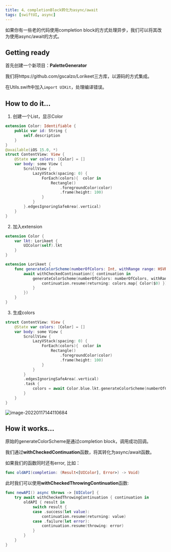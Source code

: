 ```yaml
---
title: 4、completionBlock转化为async/await
tags: [swiftUI, async]
---
```


如果你有一些老的代码使用completion block的方式处理异步，我们可以将其改为使用async/await的方式。

## Getting ready

首先创建一个新项目：**PaletteGenerator**

我们将https://github.com/gscalzo/Lorikeet三方库，以源码的方式集成。

在Utils.swift中加入`import UIKit`，处理编译错误。

## How to do it…

1. 创建一个List，显示Color
```swift
extension Color: Identifiable {
    public var id: String {
        self.description
    }
}
@available(iOS 15.0, *)
struct ContentView: View {
    @State var colors: [Color] = []
    var body: some View {
        ScrollView {
            LazyVStack(spacing: 0) {
                ForEach(colors){  color in
                    Rectangle()
                        .foregroundColor(color)
                        .frame(height: 100)
                }
            }
        }.edgesIgnoringSafeArea(.vertical)
    }
}
```

2. 加入extension
```swift
extension Color {
    var lkt: Lorikeet {
        UIColor(self).lkt
    }
}

extension Lorikeet {
    func generateColorScheme(numberOfColors: Int, withRange range: HSVRange? = nil, using algorithm: Algorithm = .cie2000) async -> [Color] {
        await withCheckedContinuation({ continuation in
            generateColorScheme(numberOfColors: numberOfColors, withRange: range, using: algorithm) { colors in
                continuation.resume(returning: colors.map{ Color($0) })
            }
        })
    }
}
```

3. 生成colors
```swift
struct ContentView: View {
    @State var colors: [Color] = []
    var body: some View {
        ScrollView {
            LazyVStack(spacing: 0) {
                ForEach(colors){  color in
                    Rectangle()
                        .foregroundColor(color)
                        .frame(height: 100)
                }
            }
        }
        .edgesIgnoringSafeArea(.vertical)
        .task {
            colors = await Color.blue.lkt.generateColorScheme(numberOfColors: 10)
        }
    }
}
```

![image-20220117144110684](https://tva1.sinaimg.cn/large/008i3skNgy1gygnxqm3ikj30ca0ost99.jpg)

## How it works…

原始的generateColorScheme是通过completion block，调用成功回调。

我们通过**withCheckedContinuation**函数，将其转化为async/await函数。

如果我们的函数同时还有error, 比如：

```swift
func oldAPI(completion: (Result<[UIColor], Error>) -> Void)
```

此时我们可以使用**withCheckedThrowingContinuation**函数:

```swift
func newAPI() async throws -> [UIColor] {
    try await withCheckedThrowingContinuation { continuation in
        oldAPI { result in
            switch result {
            case .success(let value):
                continuation.resume(returning: value)
            case .failure(let error):
                continuation.resume(throwing: error)
            }
        }
    }
}
```

